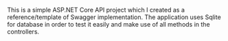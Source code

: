 This is a simple ASP.NET Core API project which I created as a reference/template of Swagger implementation.
The application uses Sqlite for database in order to test it easily and make use of all methods in the controllers.
